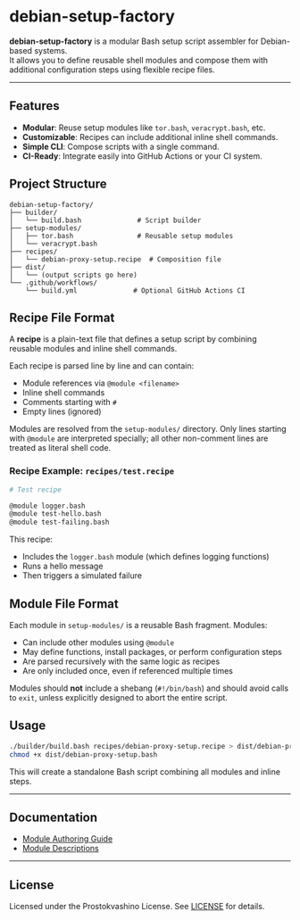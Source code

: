 # debian-setup-factory

**debian-setup-factory** is a modular Bash setup script assembler for Debian-based systems.  
It allows you to define reusable shell modules and compose them with additional configuration steps using flexible recipe files.

---

## Features

- **Modular**: Reuse setup modules like `tor.bash`, `veracrypt.bash`, etc.
- **Customizable**: Recipes can include additional inline shell commands.
- **Simple CLI**: Compose scripts with a single command.
- **CI-Ready**: Integrate easily into GitHub Actions or your CI system.

## Project Structure

```
debian-setup-factory/
├── builder/
│   └── build.bash              # Script builder
├── setup-modules/
│   ├── tor.bash                # Reusable setup modules
│   └── veracrypt.bash
├── recipes/
│   └── debian-proxy-setup.recipe  # Composition file
├── dist/
│   └── (output scripts go here)
└── .github/workflows/
    └── build.yml              # Optional GitHub Actions CI
```

## Recipe File Format

A **recipe** is a plain-text file that defines a setup script by combining reusable modules and inline shell commands.

Each recipe is parsed line by line and can contain:

* Module references via `@module <filename>`
* Inline shell commands
* Comments starting with `#`
* Empty lines (ignored)

Modules are resolved from the `setup-modules/` directory. Only lines starting with `@module` are interpreted specially; all other non-comment lines are treated as literal shell code.

### Recipe Example: `recipes/test.recipe`

```bash
# Test recipe

@module logger.bash
@module test-hello.bash
@module test-failing.bash
```

This recipe:

* Includes the `logger.bash` module (which defines logging functions)
* Runs a hello message
* Then triggers a simulated failure

## Module File Format

Each module in `setup-modules/` is a reusable Bash fragment. Modules:

* Can include other modules using `@module`
* May define functions, install packages, or perform configuration steps
* Are parsed recursively with the same logic as recipes
* Are only included once, even if referenced multiple times

Modules should **not** include a shebang (`#!/bin/bash`) and should avoid calls to `exit`, unless explicitly designed to abort the entire script.

## Usage

```bash
./builder/build.bash recipes/debian-proxy-setup.recipe > dist/debian-proxy-setup.bash
chmod +x dist/debian-proxy-setup.bash
```

This will create a standalone Bash script combining all modules and inline steps.

---

## Documentation

- [Module Authoring Guide](setup-modules/MODULES-AUTHORING-RUS.md)
- [Module Descriptions](setup-modules/README.md)

---

## License

Licensed under the Prostokvashino License. See [LICENSE](LICENSE) for details.